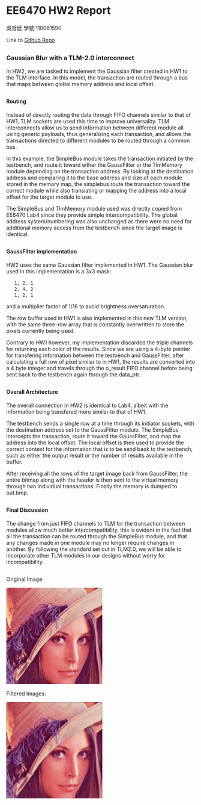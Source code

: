 # EE6470 HW2 Report
吳哲廷 學號:110061590

Link to [Github Repo](https://github.com/alvinpolardog/EE6470_hw2_TLM_gaussian_blur)
##

### Gaussian Blur with a TLM-2.0 interconnect

In HW2, we are tasked to implement the Gaussian filter created in HW1 to the TLM interface. In this model, the transaction are routed through
a bus that maps between global memory address and local offset.

##  
## 

#### Routing

Instead of directly routing the data through FIFO channels similar to that of HW1, TLM sockets are used this time to improve
universality. TLM interconnects allow us to send information between different module all using generic payloads, thus generalizing
each transaction, and allows the transactions directed to different modules to be routed through a common bus.

In this example, the SimpleBus module takes the transaction initiated by the testbench, and route it toward either the GaussFilter or the
TlmMemory module depending on the transaction address. By looking at the destination address and comparing it to the base address and size
of each module stored in the memory map, the simplebus route the transaction toward the correct module while also translating or mapping the 
address into a local offset for the target module to use.

The SimpleBus and TlmMemory module used was directly copied from EE6470 Lab4 since they provide simple intercompatibility. The global address
system/numbering was also unchanged as there were no need for additional memory access from the testbench since the target image is identical.

##  
##  

#### GaussFilter implementation
HW2 uses the same Gaussian filter implemented in HW1. The Gaussian blur used in this implementation is a 3x3 mask:
 ```
    1, 2, 1
    2, 4, 2
    1, 2, 1
```
and a multiplier factor of 1/16 to avoid brightness oversaturation.

The row buffer used in HW1 is also implemented in this new TLM version, with the same three-row array that is constantly overwritten to store 
the pixels currently being used.

Contrary to HW1 however, my implementation discarded the triple channels for returning each color of the results. Since we are using a 4-byte pointer
for transfering information between the testbench and GaussFilter, after calculating a full row of pixel similar to in HW1, the results are converted 
into a 4 byte integer and travels through the o_result FIFO channel before being sent back to the testbench again through the data_ptr.

##  
## 

#### Overall Architecture
The overall connection in HW2 is identical to Lab4, albeit with the information being transfered more similar to that of HW1.

The testbench sends a single row at a time through its initiator sockets, with the destination address set to the GaussFilter module. The SimpleBus intercepts
the transaction, route it toward the GaussFilter, and map the address into the local offset. The local offset is then used to provide the correct context
for the information that is to be send back to the testbench, such as either the output result or the number of results available in the buffer.

After receiving all the rows of the target image back from GaussFilter, the entire bitmap along with the header is then sent to the virtual memory through two
individual transactions. Finally the memory is dumped to out.bmp.

##  
## 

#### Final Discussion
The change from just FIFO channels to TLM for the transaction between modules allow much better intercompatibility, this is evident in the fact that all the
transaction can be routed through the SimpleBus module, and that any changes made in one module may no longer require changes in another. By following the 
standard set out in TLM2.0, we will be able to incorporate other TLM modules in our designs without worry for incompatibility.

##  
## 


Original Image:

![original image](https://github.com/alvinpolardog/EE6470_hw2_TLM_gaussian_blur/blob/main/lena_std_short.bmp)

Filtered Images:

![filtered image](https://github.com/alvinpolardog/EE6470_hw2_TLM_gaussian_blur/blob/main/out.bmp)

